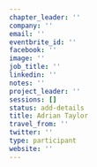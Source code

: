 ```yaml
---
chapter_leader: ''
company: ''
email: ''
eventbrite_id: ''
facebook: ''
image: ''
job_title: ''
linkedin: ''
notes: ''
project_leader: ''
sessions: []
status: add-details
title: Adrian Taylor
travel_from: ''
twitter: ''
type: participant
website: ''
---
```


<!-- put more details about participant here -->